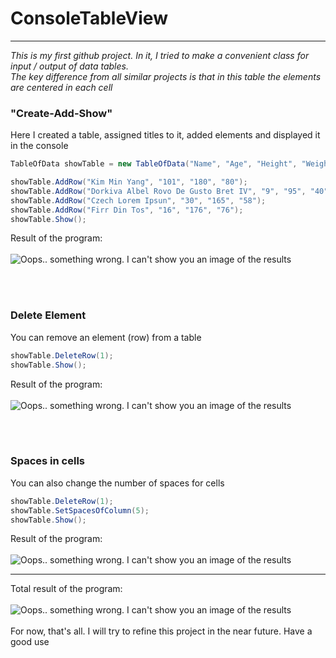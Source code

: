# ConsoleTableView
___
_This is my first github project. In it, I tried to make a convenient class for input / output of data tables.\
The key difference from all similar projects is that in this table the elements are centered in each cell_
### "Create-Add-Show"
Here I created a table, assigned titles to it, added elements and displayed it in the console

````csharp
TableOfData showTable = new TableOfData("Name", "Age", "Height", "Weight");

showTable.AddRow("Kim Min Yang", "101", "180", "80");
showTable.AddRow("Dorkiva Albel Rovo De Gusto Bret IV", "9", "95", "40");
showTable.AddRow("Czech Lorem Ipsun", "30", "165", "58");
showTable.AddRow("Firr Din Tos", "16", "176", "76");
showTable.Show();
````
Result of the program:\
<br/>
![Oops.. something wrong. I can't show you an image of the results](https://user-images.githubusercontent.com/94294950/184145226-837fd72e-9fe8-4390-8e4a-89e10b8ee94f.png)

<br/><br/>

### Delete Element
You can remove an element (row) from a table

````csharp
showTable.DeleteRow(1);
showTable.Show();
````
Result of the program:\
<br/>
![Oops.. something wrong. I can't show you an image of the results](https://user-images.githubusercontent.com/94294950/184146276-f9c433f5-400e-43b3-b61c-3258b45ccd43.png)

<br/><br/>

### Spaces in cells
You can also change the number of spaces for cells

````csharp
showTable.DeleteRow(1);
showTable.SetSpacesOfColumn(5);
showTable.Show();
````
Result of the program:\
<br/>
![Oops.. something wrong. I can't show you an image of the results](https://user-images.githubusercontent.com/94294950/184146540-e27636d2-b3ad-4f73-b7cf-e2fcd9da01ed.png)
___
Total result of the program:\
<br/>
![Oops.. something wrong. I can't show you an image of the results](https://user-images.githubusercontent.com/94294950/184152052-15f901e4-496f-4338-98e3-2aaaac9382dc.png)
<br/><br/>
For now, that's all. I will try to refine this project in the near future. Have a good use

